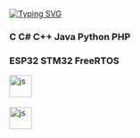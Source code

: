 <!---Пример кода-->
[![Typing SVG](https://readme-typing-svg.herokuapp.com?color=%2336BCF7&lines=Разработка+программного+обеспечения)](https://git.io/typing-svg)


### C C# C++ Java Python PHP
### ESP32 STM32 FreeRTOS



<img src="https://cdn.jsdelivr.net/gh/devicons/devicon@latest/icons/android/android-plain.svg" title="js" width="40" height= "40"/>&nbsp;

<img src="https://cdn.jsdelivr.net/gh/devicons/devicon@latest/icons/cplusplus/cplusplus-line.svg" title="js" width="40" height= "40"/>&nbsp;
          
          
          

          
